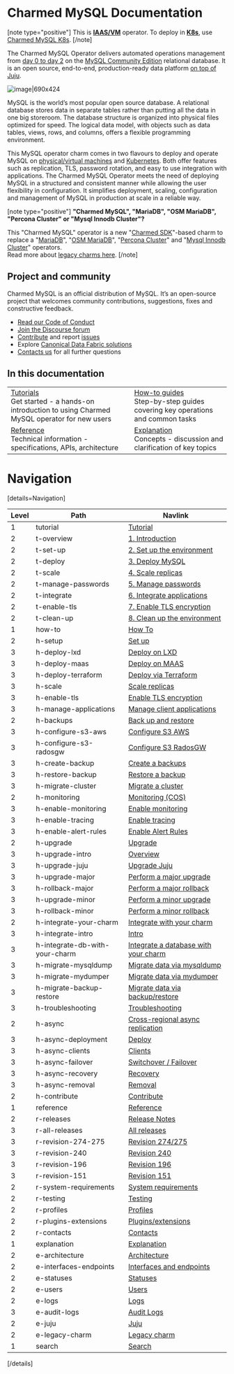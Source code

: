 # Charmed MySQL Documentation

[note type="positive"]
This is **[IAAS/VM](https://canonical.com/data/docs)** operator. To deploy in **[K8s](https://canonical.com/data/docs)**, use [Charmed MySQL K8s](https://charmhub.io/postgresql-k8s).
[/note]

The Charmed MySQL Operator delivers automated operations management from [day 0 to day 2](https://codilime.com/blog/day-0-day-1-day-2-the-software-lifecycle-in-the-cloud-age/) on the [MySQL Community Edition](https://www.mysql.com/products/community/) relational database. It is an open source, end-to-end, production-ready data platform [on top of Juju](https://juju.is/).

![image|690x424](upload://vpevillwv3S9C44LDFBxkGCxpGq.png)

MySQL is the world’s most popular open source database. A relational database stores data in separate tables rather than putting all the data in one big storeroom. The database structure is organized into physical files optimized for speed. The logical data model, with objects such as data tables, views, rows, and columns, offers a flexible programming environment.

This MySQL operator charm comes in two flavours to deploy and operate MySQL on [physical/virtual machines](https://github.com/canonical/mysql-operator) and [Kubernetes](https://github.com/canonical/mysql-k8s-operator). Both offer features such as replication, TLS, password rotation, and easy to use integration with applications. The Charmed MySQL Operator meets the need of deploying MySQL in a structured and consistent manner while allowing the user flexibility in configuration. It simplifies deployment, scaling, configuration and management of MySQL in production at scale in a reliable way.

[note type="positive"]
**"Charmed MySQL", "MariaDB", "OSM MariaDB", "Percona Cluster" or "Mysql Innodb Cluster"?**

This "Charmed MySQL" operator is a new "[Charmed SDK](https://juju.is/docs/sdk)"-based charm to replace a "[MariaDB](https://charmhub.io/mariadb)", "[OSM MariaDB](https://charmhub.io/charmed-osm-mariadb-k8s)", "[Percona Cluster](https://charmhub.io/percona-cluster)" and "[Mysql Innodb Cluster](https://charmhub.io/mysql-innodb-cluster)" operators.<br/>Read more about [legacy charms here](/t/10788).
[/note]

## Project and community

Charmed MySQL is an official distribution of MySQL. It’s an open-source project that welcomes community contributions, suggestions, fixes and constructive feedback.
- [Read our Code of Conduct](https://ubuntu.com/community/code-of-conduct)
- [Join the Discourse forum](/tag/mysql)
- [Contribute](https://github.com/canonical/mysql-operator/blob/main/CONTRIBUTING.md) and report [issues](https://github.com/canonical/mysql-operator/issues/new/choose)
- Explore [Canonical Data Fabric solutions](https://canonical.com/data)
- [Contacts us](/t/11867) for all further questions

## In this documentation

| | |
|--|--|
|  [Tutorials](/t/charmed-mysql-tutorial-overview/9922)</br>  Get started - a hands-on introduction to using Charmed MySQL operator for new users </br> |  [How-to guides](/t/charmed-mysql-how-to-manage-units/9904) </br> Step-by-step guides covering key operations and common tasks |
| [Reference](https://charmhub.io/mysql/actions) </br> Technical information - specifications, APIs, architecture | [Explanation](/t/charmed-mysql-k8s-explanations-interfaces-endpoints/10250) </br> Concepts - discussion and clarification of key topics  |

# Navigation

[details=Navigation]

| Level | Path | Navlink |
|---------|---------|-------------|
| 1 | tutorial | [Tutorial]() |
| 2 | t-overview | [1. Introduction](/t/9922) |
| 2 | t-set-up | [2. Set up the environment](/t/9924) |
| 2 | t-deploy | [3. Deploy MySQL](/t/9912) |
| 2 | t-scale | [4. Scale replicas](/t/9920) |
| 2 | t-manage-passwords | [5. Manage passwords](/t/9918) |
| 2 | t-integrate | [6. Integrate applications](/t/9916) |
| 2 | t-enable-tls | [7. Enable TLS encryption](/t/9914) |
| 2 | t-clean-up | [8. Clean up the environment](/t/9910) |
| 1 | how-to | [How To]() |
| 2 | h-setup | [Set up]() |
| 3 | h-deploy-lxd | [Deploy on LXD](/t/11870) |
| 3 | h-deploy-maas | [Deploy on MAAS](/t/13900) |
| 3 | h-deploy-terraform | [Deploy via Terraform](/t/14925) |
| 3 | h-scale | [Scale replicas](/t/9904) |
| 3 | h-enable-tls | [Enable TLS encryption](/t/9898) |
| 3 | h-manage-applications | [Manage client applications](/t/9902) |
| 2 | h-backups | [Back up and restore]() |
| 3 | h-configure-s3-aws | [Configure S3 AWS](/t/9894) |
| 3 | h-configure-s3-radosgw | [Configure S3 RadosGW](/t/10318) |
| 3 | h-create-backup | [Create a backups](/t/9896) |
| 3 | h-restore-backup | [Restore a backup](/t/9908) |
| 3 | h-migrate-cluster| [Migrate a cluster](/t/9906) |
| 2 | h-monitoring | [Monitoring (COS)]() |
| 3 | h-enable-monitoring | [Enable monitoring](/t/9900) |
| 3 | h-enable-tracing | [Enable tracing](/t/14350) |
| 3 | h-enable-alert-rules | [Enable Alert Rules](/t/15486) |
| 2 | h-upgrade | [Upgrade]() |
| 3 | h-upgrade-intro | [Overview](/t/11745) |
| 3 | h-upgrade-juju | [Upgrade Juju](/t/14325) |
| 3 | h-upgrade-major | [Perform a major upgrade](/t/11746) |
| 3 | h-rollback-major | [Perform a major rollback](/t/11747) |
| 3 | h-upgrade-minor | [Perform a minor upgrade](/t/11748) |
| 3 | h-rollback-minor | [Perform a minor rollback](/t/11749) |
| 2 | h-integrate-your-charm | [Integrate with your charm]() |
| 3 | h-integrate-intro | [Intro](/t/11889) |
| 3 | h-integrate-db-with-your-charm | [Integrate a database with your charm](/t/11890) |
| 3 | h-migrate-mysqldump | [Migrate data via mysqldump](/t/11958) |
| 3 | h-migrate-mydumper | [Migrate data via mydumper](/t/11988) |
| 3 | h-migrate-backup-restore | [Migrate data via backup/restore](/t/12008) |
| 3 | h-troubleshooting | [Troubleshooting](/t/11891) |
| 2 | h-async | [Cross-regional async replication]() |
| 3 | h-async-deployment | [Deploy](/t/14169) |
| 3 | h-async-clients | [Clients](/t/14170) |
| 3 | h-async-failover | [Switchover / Failover](/t/14171) |
| 3 | h-async-recovery | [Recovery](/t/14172) |
| 3 | h-async-removal | [Removal](/t/14174) |
| 2 | h-contribute | [Contribute](/t/14654) |
| 1 | reference | [Reference]() |
| 2 | r-releases | [Release Notes]() |
| 3 | r-all-releases | [All releases](/t/11881) |
| 3 | r-revision-274-275 | [Revision 274/275](/t/15275) |
| 3 | r-revision-240 | [Revision 240](/t/14071) |
| 3 | r-revision-196 | [Revision 196](/t/11883) |
| 3 | r-revision-151 | [Revision 151](/t/11882) |
| 2 | r-system-requirements | [System requirements](/t/11742) |
| 2 | r-testing | [Testing](/t/11770) |
| 2 | r-profiles | [Profiles](/t/11973) |
| 2 | r-plugins-extensions | [Plugins/extensions](/t/15481) |
| 2 | r-contacts | [Contacts](/t/11867) |
| 1 | explanation | [Explanation]() |
| 2 | e-architecture | [Architecture](/t/11756) |
| 2 | e-interfaces-endpoints | [Interfaces and endpoints](/t/10250) |
| 2 | e-statuses | [Statuses](/t/10624) |
| 2 | e-users | [Users](/t/10789) |
| 2 | e-logs | [Logs](/t/11993) |
| 3 | e-audit-logs | [Audit Logs](/t/15424) |
| 2 | e-juju | [Juju](/t/11959) |
| 2 | e-legacy-charm | [Legacy charm](/t/10788) |
| 1 | search | [Search](https://canonical.com/data/docs/mysql/iaas) |

[/details]